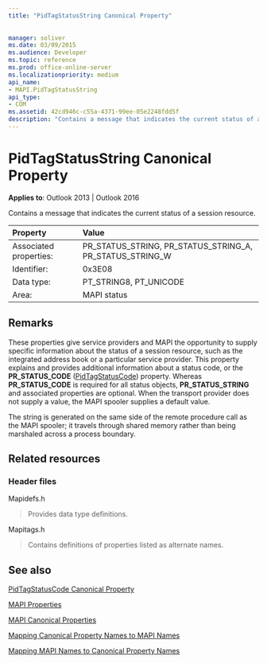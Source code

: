 ```yaml
---
title: "PidTagStatusString Canonical Property"
 
 
manager: soliver
ms.date: 03/09/2015
ms.audience: Developer
ms.topic: reference
ms.prod: office-online-server
ms.localizationpriority: medium
api_name:
- MAPI.PidTagStatusString
api_type:
- COM
ms.assetid: 42cd946c-c55a-4371-99ee-05e2248fdd5f
description: "Contains a message that indicates the current status of a session resource."
---
```


# PidTagStatusString Canonical Property

  
  
**Applies to**: Outlook 2013 | Outlook 2016 
  
Contains a message that indicates the current status of a session resource. 
  
|Property |Value |
|:-----|:-----|
|Associated properties:  <br/> |PR_STATUS_STRING, PR_STATUS_STRING_A, PR_STATUS_STRING_W  <br/> |
|Identifier:  <br/> |0x3E08  <br/> |
|Data type:  <br/> |PT_STRING8, PT_UNICODE  <br/> |
|Area:  <br/> |MAPI status  <br/> |
   
## Remarks

These properties give service providers and MAPI the opportunity to supply specific information about the status of a session resource, such as the integrated address book or a particular service provider. This property explains and provides additional information about a status code, or the **PR_STATUS_CODE** ([PidTagStatusCode](pidtagstatuscode-canonical-property.md)) property. Whereas **PR_STATUS_CODE** is required for all status objects, **PR_STATUS_STRING** and associated properties are optional. When the transport provider does not supply a value, the MAPI spooler supplies a default value. 
  
The string is generated on the same side of the remote procedure call as the MAPI spooler; it travels through shared memory rather than being marshaled across a process boundary.
  
## Related resources

### Header files

Mapidefs.h
  
> Provides data type definitions.
    
Mapitags.h
  
> Contains definitions of properties listed as alternate names.
    
## See also



[PidTagStatusCode Canonical Property](pidtagstatuscode-canonical-property.md)


[MAPI Properties](mapi-properties.md)
  
[MAPI Canonical Properties](mapi-canonical-properties.md)
  
[Mapping Canonical Property Names to MAPI Names](mapping-canonical-property-names-to-mapi-names.md)
  
[Mapping MAPI Names to Canonical Property Names](mapping-mapi-names-to-canonical-property-names.md)

